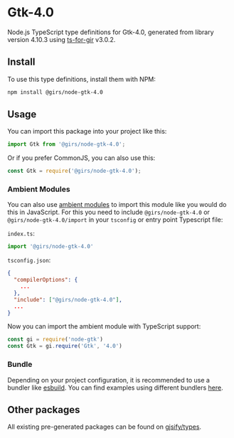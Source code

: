 
# Gtk-4.0

Node.js TypeScript type definitions for Gtk-4.0, generated from library version 4.10.3 using [ts-for-gir](https://github.com/gjsify/ts-for-gir) v3.0.2.


## Install

To use this type definitions, install them with NPM:
```bash
npm install @girs/node-gtk-4.0
```

## Usage

You can import this package into your project like this:
```ts
import Gtk from '@girs/node-gtk-4.0';
```

Or if you prefer CommonJS, you can also use this:
```ts
const Gtk = require('@girs/node-gtk-4.0');
```

### Ambient Modules

You can also use [ambient modules](https://github.com/gjsify/ts-for-gir/tree/main/packages/cli#ambient-modules) to import this module like you would do this in JavaScript.
For this you need to include `@girs/node-gtk-4.0` or `@girs/node-gtk-4.0/import` in your `tsconfig` or entry point Typescript file:

`index.ts`:
```ts
import '@girs/node-gtk-4.0'
```

`tsconfig.json`:
```json
{
  "compilerOptions": {
    ...
  },
  "include": ["@girs/node-gtk-4.0"],
  ...
}
```

Now you can import the ambient module with TypeScript support: 

```ts
const gi = require('node-gtk')
const Gtk = gi.require('Gtk', '4.0')
```


### Bundle

Depending on your project configuration, it is recommended to use a bundler like [esbuild](https://esbuild.github.io/). You can find examples using different bundlers [here](https://github.com/gjsify/ts-for-gir/tree/main/examples).

## Other packages

All existing pre-generated packages can be found on [gjsify/types](https://github.com/gjsify/types).

